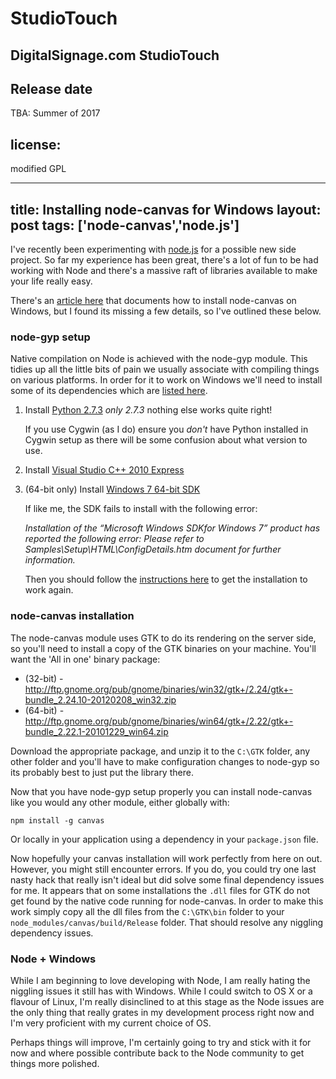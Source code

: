 StudioTouch
=====================

DigitalSignage.com StudioTouch    
----------------

Release date
----------------
TBA: Summer of 2017

license:
--------
modified GPL



---
title: Installing node-canvas for Windows
layout: post
tags: ['node-canvas','node.js']
---
I've recently been experimenting with [node.js](http://nodejs.org) for a possible new side project. So far my experience has been great, there's a lot of fun to be had working with Node and there's a massive raft of libraries available to make your life really easy.


There's an [article here](https://github.com/LearnBoost/node-canvas/wiki/Installation---Windows) that documents how to install node-canvas on Windows, but I found its missing a few details, so I've outlined these below.

### node-gyp setup
Native compilation on Node is achieved with the node-gyp module. This tidies up all the little bits of pain we usually associate with compiling things on various platforms. In order for it to work on Windows we'll need to install some of its dependencies which are [listed here](https://github.com/TooTallNate/node-gyp#installation).

1.	Install [Python 2.7.3](http://www.python.org/download/releases/2.7.3/#download)
	_only 2.7.3_ nothing else works quite right!

	If you use Cygwin (as I do) ensure you _don't_ have Python installed in Cygwin setup as there will be some confusion about what version to use.

2.	Install [Visual Studio C++ 2010 Express](http://go.microsoft.com/?linkid=9709949)

3.	(64-bit only) Install [Windows 7 64-bit SDK](http://www.microsoft.com/en-us/download/details.aspx?id=8279)

	If like me, the SDK fails to install with the following error:

	*Installation of the “Microsoft Windows SDKfor Windows 7” product has reported the following error: Please refer to Samples\Setup\HTML\ConfigDetails.htm document for further information.*

	Then you should follow the [instructions here](http://support.microsoft.com/kb/2717426) to get the installation to work again.

### node-canvas installation
The node-canvas module uses GTK to do its rendering on the server side, so you'll need to install a copy of the GTK binaries on your machine. You'll want the 'All in one' binary package:

* (32-bit) - http://ftp.gnome.org/pub/gnome/binaries/win32/gtk+/2.24/gtk+-bundle_2.24.10-20120208_win32.zip
* (64-bit) - http://ftp.gnome.org/pub/gnome/binaries/win64/gtk+/2.22/gtk+-bundle_2.22.1-20101229_win64.zip

Download the appropriate package, and unzip it to the `C:\GTK` folder, any other folder and you'll have to make configuration changes to node-gyp so its probably best to just put the library there.

Now that you have node-gyp setup properly you can install node-canvas like you would any other module, either globally with:

	npm install -g canvas

Or locally in your application using a dependency in your `package.json` file.

Now hopefully your canvas installation will work perfectly from here on out. However, you might still encounter errors. If you do, you could try one last nasty hack that really isn't ideal but did solve some final dependency issues for me. It appears that on some installations the `.dll` files for GTK do not get found by the native code running for node-canvas. In order to make this work simply copy all the dll files from the `C:\GTK\bin` folder to your `node_modules/canvas/build/Release` folder. That should resolve any niggling dependency issues.

### Node + Windows
While I am beginning to love developing with Node, I am really hating the niggling issues it still has with Windows. While I could switch to OS X or a flavour of Linux, I'm really disinclined to at this stage as the Node issues are the only thing that really grates in my development process right now and I'm very proficient with my current choice of OS.

Perhaps things will improve, I'm certainly going to try and stick with it for now and where possible contribute back to the Node community to get things more polished.